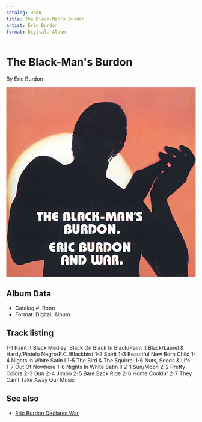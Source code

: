 ```yaml
---
catalog: Roon
title: The Black-Man's Burdon
artist: Eric Burdon
format: Digital, Album
---
```


# The Black-Man's Burdon

By Eric Burdon

![](../../assets/albumcovers/Eric_Burdon-The_Black-Mans_Burdon.png)

## Album Data

- Catalog #: Roon
- Format: Digital, Album


## Track listing


1-1 Paint It Black Medley: Black On Black In Black/Paint It Black/Laurel & Hardy/Pintelo Negro/P.C./Blackbird
1-2 Spirit
1-3 Beautiful New Born Child
1-4 Nights in White Satin I
1-5 The Bird & The Squirrel
1-6 Nuts, Seeds & Life
1-7 Out Of Nowhere
1-8 Nights In White Satin II
2-1 Sun/Moon
2-2 Pretty Colors
2-3 Gun
2-4 Jimbo
2-5 Bare Back Ride
2-6 Home Cookin'
2-7 They Can't Take Away Our Music


## See also

- [Eric Burdon Declares War](Eric_Burdon_Declares_War.md)
